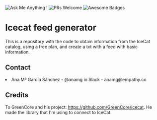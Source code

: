 ![Ask Me Anything !](https://img.shields.io/badge/Ask%20me-anything-1abc9c.svg)
![PRs Welcome](https://img.shields.io/badge/PRs-welcome-brightgreen.svg?style=flat-square)
![Awesome Badges](https://img.shields.io/badge/badges-awesome-green.svg)

# Icecat feed generator
This is a repository with the code to obtain information from the IceCat catalog, using a free plan, and create a txt with a feed with basic information.

<!-- CONTACT -->

## Contact

<li>Ana Mª García Sánchez - @anamg in Slack - anamg@empathy.co</li>

<!-- CREDITS -->

## Credits

To GreenCore and his project: https://github.com/GreenCore/icecat. He made the library that I'm using to connect to IceCat.

